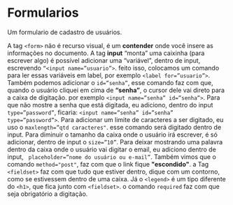 # Formularios

Um formulario de cadastro de usuários.

A tag ```<form>``` não é recurso visual, é um **contender** onde você insere as informações no documento.
A tag **input** “monta” uma caixinha (para escrever algo) é possível adicionar uma “variável”, dentro de input, escrevendo ```“<input name=”usuario”>```. feito isso, colocamos um comando para ler essas variáveis em label, por exemplo ```<label for=”usuario”>```. 
Também podemos adicionar o ```id=”senha”```, esse comando faz com que, quando o usuário cliquei em cima de **“senha”**, o cursor dele vai direto para a caixa de digitação. por exemplo ```<input name=”senha” id=”senha”>```. Para que não mostre a senha que está digitada, eu adiciono, dentro do input ```type=”password”```, ficaria: ```<input name=”senha” id=”senha” type=”password”>```. 
Para adicionar um limite de caracteres a ser digitado, eu uso o ```maxlength=”qtd caracteres"```. esse comando será digitado dentro de input. 
Para diminuir o tamanho da caixa onde o usuário irá escrever, é só adicionar, dentro de input o  ```size=”10”```.
Para deixar mostrando uma palavra dentro da caixa onde o usuário vai digitar o email, eu adiciono dentro de input, ``` placeholder=”nome do usuário ou e-mail”```. Também vimos que o comando ```method="post"```, faz com que o link fique **"escondido"**. a Tag ```<fieldset>``` faz com que tudo que estiver dentro, dique com um contorno, como se estivessem dentro de uma caixa. Já o ```<legend>``` é um tipo diferente do ```<h1>```, que fica junto com ```<fieldset>```. o comando ```required``` faz com que seja obrigatório a digitação. 

